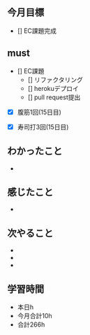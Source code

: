 ## 今月目標
- [] EC課題完成



## must
- [] EC課題
  - [] リファクタリング
  - [] herokuデプロイ
  - [] pull request提出
   
- [x] 腹筋1回(15日目)
- [x] 寿司打3回(15日目)



## わかったこと
- 



## 感じたこと
- 
  

## 次やること
  - 
  - 
  - 
  

 

## 学習時間
  - 本日h
  - 今月合計10h
  - 合計266h




